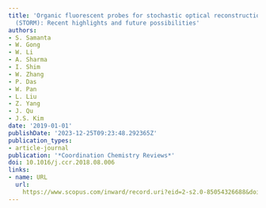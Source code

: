 ```yaml
---
title: 'Organic fluorescent probes for stochastic optical reconstruction microscopy
  (STORM): Recent highlights and future possibilities'
authors:
- S. Samanta
- W. Gong
- W. Li
- A. Sharma
- I. Shim
- W. Zhang
- P. Das
- W. Pan
- L. Liu
- Z. Yang
- J. Qu
- J.S. Kim
date: '2019-01-01'
publishDate: '2023-12-25T09:23:48.292365Z'
publication_types:
- article-journal
publication: '*Coordination Chemistry Reviews*'
doi: 10.1016/j.ccr.2018.08.006
links:
- name: URL
  url: 
    https://www.scopus.com/inward/record.uri?eid=2-s2.0-85054326688&doi=10.1016%2fj.ccr.2018.08.006&partnerID=40&md5=be8b86ec4f261c955aaea9567716342a
---
```


